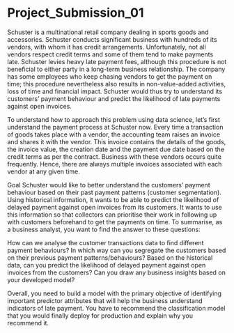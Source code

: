 # Project_Submission_01
Schuster is a multinational retail company dealing in sports goods and accessories. Schuster conducts significant business with hundreds of its vendors, with whom it has credit arrangements. Unfortunately, not all vendors respect credit terms and some of them tend to make payments late. Schuster levies heavy late payment fees, although this procedure is not beneficial to either party in a long-term business relationship. The company has some employees who keep chasing vendors to get the payment on time; this procedure nevertheless also results in non-value-added activities, loss of time and financial impact. Schuster would thus try to understand its customers’ payment behaviour and predict the likelihood of late payments against open invoices.

To understand how to approach this problem using data science, let’s first understand the payment process at Schuster now. Every time a transaction of goods takes place with a vendor, the accounting team raises an invoice and shares it with the vendor. This invoice contains the details of the goods, the invoice value, the creation date and the payment due date based on the credit terms as per the contract. Business with these vendors occurs quite frequently. Hence, there are always multiple invoices associated with each vendor at any given time.

Goal 
Schuster would like to better understand the customers’ payment behaviour based on their past payment patterns (customer segmentation).
Using historical information, it wants to be able to predict the likelihood of delayed payment against open invoices from its customers.
It wants to use this information so that collectors can prioritise their work in following up with customers beforehand to get the payments on time.
To summarise, as a business analyst, you want to find the answer to these questions:

How can we analyse the customer transactions data to find different payment behaviours?
In which way can you segregate the customers based on their previous payment patterns/behaviours?
Based on the historical data, can you predict the likelihood of delayed payment against open invoices from the customers?
Can you draw any business insights based on your developed model?

Overall, you need to build a model with the primary objective of identifying important predictor attributes that will help the business understand indicators of late payment. You have to recommend the classification model that you would finally deploy for production and explain why you recommend it.
